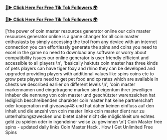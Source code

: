 

[**🔴► Click Here For Free Tik Tok Followers 🌍**](https://jimaddadel.github.io/Coin)

[**🔴► Click Here For Free Tik Tok Followers 🌍**](https://jimaddadel.github.io/Coin)


['the power of coin master resources generator online our coin master resources generator online is a game changer for all coin master enthusiasts by simply accessing the tool from any device with an internet connection you can effortlessly generate the spins and coins you need to excel in the game no need to download any software or worry about compatibility issues our online generator is user friendly efficient and accessible to all players \n', 'basically haktuts coin master has three kinds of pets players can have tiger foxy and rhino they can be developed and upgraded providing players with additional values like spins coins etc to grow pets players need to get pet food and xp rates which are available in chests we described earlier on different levels \n', 'coin master markennamen und eingetragene marken sind eigentum ihrer jeweiligen inhaber die nennung von coin master und geschützter warenzeichen hat lediglich beschreibenden charakter coin master hat keine partnerschaft oder kooperation mit giveaway48 und hat daher keinen einfluss auf den inhalt und die anzahl von coin master links coin master dient nur zu unterhaltungszwecken und bietet daher nicht die möglichkeit um echtes geld zu spielen oder in irgendeiner weise zu gewinnen \n'] Coin Master free spins - updated daily links Coin Master Hack . How I Get Unlimited Free Spins
